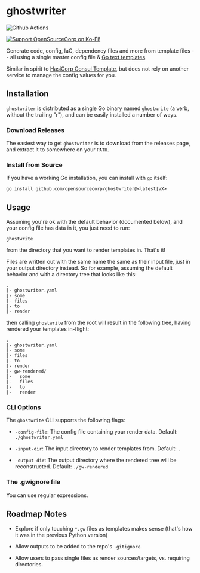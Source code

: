 # ghostwriter

<!-- badges: start -->
![Github Actions](https://github.com/opensourcecorp/ghostwriter/actions/workflows/main.yaml/badge.svg)

[![Support OpenSourceCorp on Ko-Fi!](https://img.shields.io/badge/Ko--fi-F16061?style=for-the-badge&logo=ko-fi&logoColor=white)](https://ko-fi.com/ryapric)
<!-- badges: end -->

Generate code, config, IaC, dependency files and more from template files -- all
using a single master config file & [Go text
templates](https://pkg.go.dev/text/template).

Similar in spirit to [HasiCorp Consul
Template](https://github.com/hashicorp/consul-template), but does not rely on
another service to manage the config values for you.

## Installation

`ghostwriter` is distributed as a single Go binary named `ghostwrite` (a verb,
without the trailing "r"), and can be easily installed a number of ways.

### Download Releases

The easiest way to get `ghostwriter` is to download from the releases page, and
extract it to somewhere on your `PATH`.

### Install from Source

If you have a working Go installation, you can install with `go` itself:

    go install github.com/opensourcecorp/ghostwriter@<latest|vX>

## Usage

Assuming you're ok with the default behavior (documented below), and your config
file has data in it, you just need to run:

    ghostwrite

from the directory that you want to render templates in. That's it!

Files are written out with the same name the same as their input file, just in
your output directory instead. So for example, assuming the default behavior and
with a directory tree that looks like this:

    .
    |- ghostwriter.yaml
    |- some
    |- files
    |- to
    |- render

then calling `ghostwrite` from the root will result in the following tree,
having rendered your templates in-flight:

    .
    |- ghostwriter.yaml
    |- some
    |- files
    |- to
    |- render
    |- gw-rendered/
    |-   some
    |-   files
    |-   to
    |-   render

### CLI Options

The `ghostwrite` CLI supports the following flags:

- `-config-file`: The config file containing your render data. Default:
  `./ghostwriter.yaml`

- `-input-dir`: The input directory to render templates from. Default: `.`

- `-output-dir`: The output directory where the rendered tree will be
  reconstructed. Default: `./gw-rendered`

### The .gwignore file

You can use regular expressions.

## Roadmap Notes

- Explore if only touching `*.gw` files as templates makes sense (that's how it
  was in the previous Python version)

- Allow outputs to be added to the repo's `.gitignore`.

- Allow users to pass single files as render sources/targets, vs. requiring
  directories.
